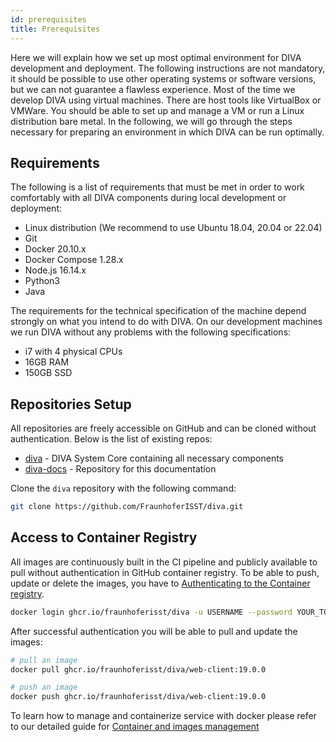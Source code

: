 ```yaml
---
id: prerequisites
title: Prerequisites
---
```


Here we will explain how we set up most optimal environment for DIVA development and deployment.
The following instructions are not mandatory, it should be possible to use other operating systems or software versions, but we can not guarantee a flawless experience.
Most of the time we develop DIVA using virtual machines.
There are host tools like VirtualBox or VMWare.
You should be able to set up and manage a VM or run a Linux distribution bare metal.
In the following, we will go through the steps necessary for preparing an environment in which DIVA can be run optimally.

## Requirements

The following is a list of requirements that must be met in order to work comfortably with all DIVA components during 
local development or deployment:

+ Linux distribution (We recommend to use Ubuntu 18.04, 20.04 or 22.04)
+ Git
+ Docker 20.10.x
+ Docker Compose 1.28.x
+ Node.js 16.14.x
+ Python3
+ Java

The requirements for the technical specification of the machine depend strongly on what you intend to do with DIVA.
On our development machines we run DIVA without any problems with the following specifications:

+ i7 with 4 physical CPUs
+ 16GB RAM
+ 150GB SSD

## Repositories Setup

All repositories are freely accessible on GitHub and can be cloned without authentication.
Below is the list of existing repos:

+ [diva](https://github.com/FraunhoferISST/diva) - DIVA System Core containing all necessary components
+ [diva-docs](https://github.com/FraunhoferISST/diva-docs) - Repository for this documentation 

Clone the `diva` repository with the following command:

```bash
git clone https://github.com/FraunhoferISST/diva.git
```

## Access to Container Registry

All images are continuously built in the CI pipeline and publicly available to pull without authentication in GitHub container registry.
To be able to push, update or delete the images, you have to [Authenticating to the Container registry](https://docs.github.com/en/packages/working-with-a-github-packages-registry/working-with-the-container-registry#authenticating-to-the-container-registry).

```bash
docker login ghcr.io/fraunhoferisst/diva -u USERNAME --password YOUR_TOKEN
```

After successful authentication you will be able to pull and update the images:

```bash
# pull an image
docker pull ghcr.io/fraunhoferisst/diva/web-client:19.0.0

# push an image
docker push ghcr.io/fraunhoferisst/diva/web-client:19.0.0
```

To learn how to manage and containerize service with docker please refer to our detailed guide for [Container and images management](/docs/Development/Development/docker-deployment#container-and-images-management)

